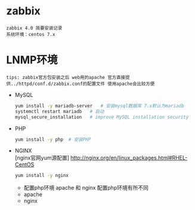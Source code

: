 # zabbix
    zabbix 4.0 简要安装记录
    系统环境：centos 7.x

# LNMP环境
    tips: zabbix官方包安装之后 web用的apache 官方直接提供../httpd/conf.d/zabbix.conf的配置文件 使用apache会比较方便
* MySQL  
    ```Bash
    yum install -y mariadb-server   # 安装mysql数据库 7.x默认为mariadb
    systemctl restart mariadb	# 启动
    mysql_secure_installation	# improve MySQL installation security
    ```
* PHP  
    ```Bash
    yum install -y php  # 安装PHP
    ```
* NGINX  
    [nginx官网yum源配置] http://nginx.org/en/linux_packages.html#RHEL-CentOS
    ```Bash
    yum install -y nginx
    ```
    * 配置php环境  apache 和 nginx 配置php环境有所不同  
	* apache
	* nginx
